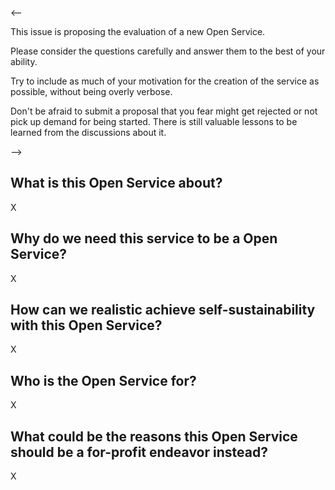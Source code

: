 <--

This issue is proposing the evaluation of a new Open Service.

Please consider the questions carefully and answer them to the best of your
ability.

Try to include as much of your motivation for the creation of the service as
possible, without being overly verbose.

Don't be afraid to submit a proposal that you fear might get rejected or not
pick up demand for being started. There is still valuable lessons to be learned
from the discussions about it.

-->

## What is this Open Service about?

X

## Why do we need this service to be a Open Service?

X

## How can we realistic achieve self-sustainability with this Open Service?

X

## Who is the Open Service for?

X

## What could be the reasons this Open Service should be a for-profit endeavor instead?

X
